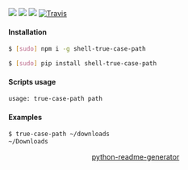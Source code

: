 <!--
https://pypi.org/project/readme-generator/
https://pypi.org/project/python-readme-generator/
-->

[![](https://img.shields.io/badge/OS-Unix-blue.svg?longCache=True)]()
[![](https://img.shields.io/pypi/v/shell-true-case-path.svg?maxAge=3600)](https://pypi.org/project/shell-true-case-path/)
[![](https://img.shields.io/npm/v/shell-true-case-path.svg?maxAge=3600)](https://www.npmjs.com/package/shell-true-case-path)
[![Travis](https://api.travis-ci.org/looking-for-a-job/shell-true-case-path.svg?branch=master)](https://travis-ci.org/looking-for-a-job/shell-true-case-path/)

#### Installation
```bash
$ [sudo] npm i -g shell-true-case-path
```
```bash
$ [sudo] pip install shell-true-case-path
```

#### Scripts usage
```bash
usage: true-case-path path
```

#### Examples
```bash
$ true-case-path ~/downloads
~/Downloads
```

<p align="center">
    <a href="https://pypi.org/project/python-readme-generator/">python-readme-generator</a>
</p>